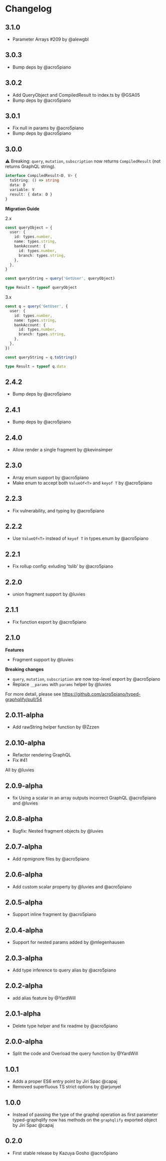 # Changelog

## 3.1.0

- Parameter Arrays #209 by @alewgbl

## 3.0.3

- Bump deps by @acro5piano

## 3.0.2

- Add QueryObject and CompiledResult to index.ts by @GSA05
- Bump deps by @acro5piano


## 3.0.1

- Fix null in params by @acro5piano
- Bump deps by @acro5piano

## 3.0.0

⚠ Breaking: `query`, `mutation`, `subscription` now returns `CompiledResult` (not returns GraphQL string).

```typescript
interface CompiledResult<D, V> {
  toString: () => string
  data: D
  variable: V
  result: { data: D }
}
```

**Migration Guide**

2.x

```typescript
const queryObject = {
  user: {
    id: types.number,
    name: types.string,
    bankAccount: {
      id: types.number,
      branch: types.string,
    },
  },
}

const queryString = query('GetUser', queryObject)

type Result = typeof queryObject
```

3.x

```typescript
const q = query('GetUser', {
  user: {
    id: types.number,
    name: types.string,
    bankAccount: {
      id: types.number,
      branch: types.string,
    },
  },
})

const queryString = q.toString()

type Result = typeof q.data
```

## 2.4.2

- Bump deps by @acro5piano

## 2.4.1

- Bump deps by @acro5piano

## 2.4.0

- Allow render a single fragment by @kevinsimper

## 2.3.0

- Array enum support by @acro5piano
- Make enum to accept both `ValueOf<T>` and `keyof T` by @acro5piano

## 2.2.3

- Fix vulnerability, and typing by @acro5piano

## 2.2.2

- Use `ValueOf<T>` instead of `keyof T` in types.enum by @acro5piano

## 2.2.1

- Fix rollup config: exluding 'tslib' by @acro5piano

## 2.2.0

- union fragment support by @luvies

## 2.1.1

- Fix function export by @acro5piano

## 2.1.0

**Features**

- Fragment support by @luvies

**Breaking changes**

- `query`, `mutation`, `subscription` are now top-level export by @acro5piano
- Replace `__params` with `params` helper by @luvies

For more detail, please see https://github.com/acro5piano/typed-graphqlify/pull/54

## 2.0.11-alpha

- Add rawString helper function by @Zzzen

## 2.0.10-alpha

- Refactor rendering GraphQL
- Fix #41

All by @luvies

## 2.0.9-alpha

- fix Using a scalar in an array outputs incorrect GraphQL @acro5piano and @luvies

## 2.0.8-alpha

- Bugfix: Nested fragment objects by @luvies

## 2.0.7-alpha

- Add npmignore files by @acro5piano

## 2.0.6-alpha

- Add custom scalar property by @luvies and @acro5piano

## 2.0.5-alpha

- Support inline fragment by @acro5piano

## 2.0.4-alpha

- Support for nested params added by @mlegenhausen

## 2.0.3-alpha

- Add type inference to query alias by @acro5piano

## 2.0.2-alpha

- add alias feature by @YardWill

## 2.0.1-alpha

- Delete type helper and fix readme by @acro5piano

## 2.0.0-alpha

- Split the code and Overload the query function by @YardWill

## 1.0.1

- Adds a proper ES6 entry point by Jiri Spac @capaj
- Removed superfluous TS strict options by @arjunyel

## 1.0.0

- Instead of passing the type of the graphql operation as first parameter typed-graphqlify now has methods on the `graphqlify` exported object by Jiri Spac @capaj

## 0.2.0

- First stable release by Kazuya Gosho @acro5piano
